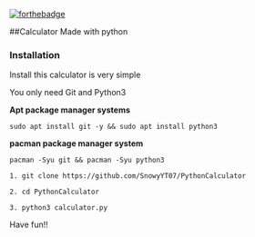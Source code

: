 [![forthebadge](https://forthebadge.com/images/badges/made-with-python.svg)](https://forthebadge.com)

##Calculator Made with python

### **Installation**

Install this calculator is very simple

You only need Git and Python3

**Apt package manager systems**

`sudo apt install git -y && sudo apt install python3`

**pacman package manager system**

`pacman -Syu git && pacman -Syu python3`

```
1. git clone https://github.com/SnowyYT07/PythonCalculator

2. cd PythonCalculator

3. python3 calculator.py
```

Have fun!!
